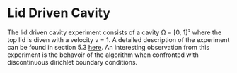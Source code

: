 # Lid Driven Cavity

The lid driven cavity experiment consists of a cavity Ω = [0, 1]² where the top lid is diven with a velocity v = 1. A detailed description of the experiment can be found in section 5.3 [here](../../thesis.pdf). An interesting observation from this experiment is the behavoir of the algorithm when confronted with discontinuous dirichlet boundary conditions.
